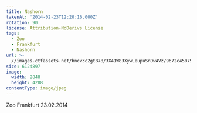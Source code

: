 ```yaml
---
title: Nashorn
takenAt: '2014-02-23T12:20:16.000Z'
rotation: 90
license: Attribution-NoDerivs License
tags:
  - Zoo
  - Frankfurt
  - Nashorn
url: >-
  //images.ctfassets.net/bncv3c2gt878/3X41W83XywLeupuSnDwAVz/9672c4507980857ff1590b8ac5911e29/nashorn_12729566265_o
size: 6124897
image:
  width: 2848
  height: 4288
contentType: image/jpeg
---
```


Zoo Frankfurt 23.02.2014